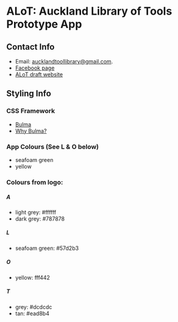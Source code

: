 # ALoT: Auckland Library of Tools Prototype App

## Contact Info

- Email: aucklandtoollibrary@gmail.com.
- [Facebook page](https://www.facebook.com/AucklandLibraryofTools/)
- [ALoT draft website](https://aucklandlibraryoftools.wordpress.com/)

## Styling Info

### CSS Framework
- [Bulma](https://bulma.io)
- [Why Bulma?](https://bulma.io/documentation/columns/basics/)

### App Colours (See L & O below)
- seafoam green
- yellow

### Colours from logo:

##### A
- light grey: #ffffff
- dark grey: #787878

##### L
- seafoam green: #57d2b3

##### O
- yellow: fff442

##### T
- grey: #dcdcdc
- tan: #ead8b4
